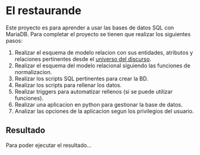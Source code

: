 # El restaurande

Este proyecto es para aprender a usar las bases de datos SQL con MariaDB. Para completar el proyecto se tienen que realizar los siguientes pasos:

1. Realizar el esquema de modelo relacion con sus entidades, atributos y relaciones pertinentes desde el [universo del discurso](universo_del_discurso.md).
2. Realizar el esquema del modelo relacional siguiendo las funciones de normalizacion.
3. Realizar los scripts SQL pertinentes para crear la BD.
4. Realizar los scripts para rellenar los datos.
5. Realizar triggers para automatizar rellenos (si se puede utilizar funciones).
6. Realizar una aplicacion en python para gestionar la base de datos.
7. Analizar las opciones de la aplicacion segun los privilegios del usuario.


## Resultado

Para poder ejecutar el resultado...
